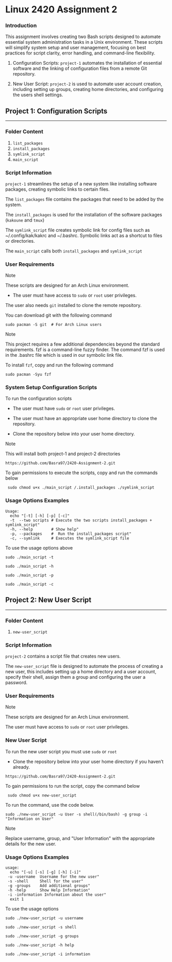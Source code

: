 # Linux 2420 Assignment 2

### Introduction

This assignment involves creating two Bash scripts designed to automate essential system administration tasks in a Unix environment. These scripts will simplify system setup and user management, focusing on best practices for script clarity, error handling, and command-line flexibility.

1. Configuration Scripts: `project-1` automates the installation of essential software and the linking of configuration files from a remote Git repository.

2.  New User Script: `project-2` is used to automate user account creation, including setting up groups, creating home directories, and configuring the users shell settings.

## Project 1: Configuration Scripts

---

### Folder Content

1. `list_packages`
2. `install_packages`
3. `symlink_script`
4. `main_script`


### Script Information

`project-1` streamlines the setup of a new system like installing software packages, creating symbolic links to certain files.

The `list_packages` file contains the packages that need to be added by the system.

The `install_packages` is used for the installation of the software packages (`kakoune` and `tmux`)

The `symlink_script` file creates symbolic link for config files such as ~/.config/kak/kakrc and ~/.bashrc. Symbolic links act as a shortcut to files or directories. 

The `main_script` calls both `install_packages` and `symlink_script` 

### User Requirements 

>[!NOTE]
These scripts are designed for an Arch Linux environment.

* The user must have access to `sudo` or `root` user privileges.

The user also needs `git` installed to clone the remote repository.

You can download git with the following command

```
sudo pacman -S git  # For Arch Linux users

```

>[!NOTE]
 This project requires a few additional dependencies beyond the standard requirements.
 fzf is a command-line fuzzy finder. The command fzf is used in the .bashrc file  which is used in our symbolic link file.


To install `fzf`, copy and run the following command


  ``` 
  sudo pacman -Syu fzf
  ```
  

### System Setup Configuration Scripts

To run the configuration scripts

* The user must have `sudo` or `root` user privileges.

* The user must have an appropriate user home directory to clone the repository. 

* Clone the repository below into your user home directory.

>[!NOTE]
This will install both project-1 and project-2 directories

```
https://github.com/Basra97/2420-Assignment-2.git

```
To gain permissions to execute the scripts, copy and run the commands below

```
 sudo chmod u+x ./main_script /.install_packages ./symlink_script
```
### Usage Options Examples

```
Usage: 
  echo "[-t] [-h] [-p] [-c]"
  -t  --two scripts # Execute the two scripts install_packages + symlink_script"
  -h, --help        # Show help"
  -p, --packages    #  Run the install_packages script"
  -c, --symlink     # Executes the symlink_script file
```

To use the usage options above

```
sudo ./main_script -t
```
```
sudo ./main_script -h
```
```
sudo ./main_script -p
```
```
sudo ./main_script -c
```

## Project 2: New User Script

---

### Folder Content

1. `new-user_script`

### Script Information

`project-2` contains a script file that creates new users. 

The  `new-user_script` file is designed to automate the process of creating a new user, this includes setting up a home directory and a user account, specify their shell, assign them a group and configuring the user a password. 

### User Requirements 

>[!NOTE]
These scripts are designed for an Arch Linux environment.

The user must have access to `sudo` or `root` user privileges.

### New User Script 

To run the new user script you must use `sudo` or `root`

* Clone the repository below into your user home directory if you haven’t already.

```
https://github.com/Basra97/2420-Assignment-2.git

```
To gain permissions to run the script, copy the command below

```
 sudo chmod u+x new-user_script
```

To run the command, use the code below. 

``` 
sudo ./new-user_script -u User -s shell(/bin/bash) -g group -i "Information on User"
``` 
>[!NOTE]
 Replace username, group, and "User Information" with the appropriate details for the new user.

### Usage Options Examples

```
usage:
  echo "[-u] [-s] [-g] [-h] [-i]"
 -u -username  Username for the new user"
 -s -shell     Shell for the user"
 -g -groups    Add additional groups"
 -h -help      Show Help Information"
 -i -information Information about the user"
  exit 1
```

To use the usage options

```sudo ./new-user_script -u username```

```sudo ./new-user_script -s shell```

```sudo ./new-user_script -g groups```

```sudo ./new-user_script -h help```

```sudo ./new-user_script -i information```






















